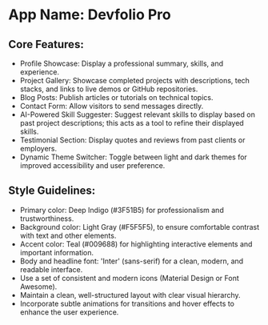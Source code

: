 # **App Name**: Devfolio Pro

## Core Features:

- Profile Showcase: Display a professional summary, skills, and experience.
- Project Gallery: Showcase completed projects with descriptions, tech stacks, and links to live demos or GitHub repositories.
- Blog Posts: Publish articles or tutorials on technical topics.
- Contact Form: Allow visitors to send messages directly.
- AI-Powered Skill Suggester: Suggest relevant skills to display based on past project descriptions; this acts as a tool to refine their displayed skills.
- Testimonial Section: Display quotes and reviews from past clients or employers.
- Dynamic Theme Switcher: Toggle between light and dark themes for improved accessibility and user preference.

## Style Guidelines:

- Primary color: Deep Indigo (#3F51B5) for professionalism and trustworthiness.
- Background color: Light Gray (#F5F5F5), to ensure comfortable contrast with text and other elements.
- Accent color: Teal (#009688) for highlighting interactive elements and important information.
- Body and headline font: 'Inter' (sans-serif) for a clean, modern, and readable interface.
- Use a set of consistent and modern icons (Material Design or Font Awesome).
- Maintain a clean, well-structured layout with clear visual hierarchy.
- Incorporate subtle animations for transitions and hover effects to enhance the user experience.
